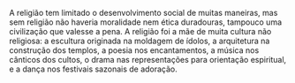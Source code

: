 ﻿A religião tem limitado o desenvolvimento social de muitas maneiras, mas sem religião não  haveria moralidade nem ética duradouras, tampouco uma civilização que valesse a pena. A religião foi a mãe de muita cultura não religiosa: a escultura originada na moldagem de ídolos, a arquitetura na construção dos templos, a poesia nos encantamentos, a música nos cânticos dos cultos, o drama nas representações para orientação espiritual, e a dança nos festivais sazonais de adoração.